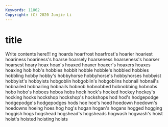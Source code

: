 ```yaml
---
Keywords: 11862
Copyright: (C) 2020 Junjie Li
---
```


# title

Write contents here!!!
ng 
hoards
hoarfrost 
hoarfrost's 
hoarier 
hoariest 
hoariness 
hoariness's 
hoarse 
hoarsely 
hoarseness 
hoarseness's
hoarser 
hoarsest 
hoary 
hoax 
hoax's 
hoaxed 
hoaxer 
hoaxer's 
hoaxers 
hoaxes
hoaxing 
hob 
hob's 
hobbies 
hobbit 
hobble 
hobble's 
hobbled 
hobbles 
hobbling
hobby 
hobby's 
hobbyhorse 
hobbyhorse's 
hobbyhorses 
hobbyist 
hobbyist's 
hobbyists 
hobgoblin 
hobgoblin's
hobgoblins 
hobnail 
hobnail's 
hobnailed 
hobnailing 
hobnails 
hobnob 
hobnobbed 
hobnobbing 
hobnobs
hobo 
hobo's 
hoboes 
hobos 
hobs 
hock 
hock's 
hocked 
hockey 
hockey's
hocking 
hocks 
hockshop 
hockshop's 
hockshops 
hod 
hod's 
hodgepodge 
hodgepodge's 
hodgepodges
hods 
hoe 
hoe's 
hoed 
hoedown 
hoedown's 
hoedowns 
hoeing 
hoes 
hog
hog's 
hogan 
hogan's 
hogans 
hogged 
hogging 
hoggish 
hogs 
hogshead 
hogshead's
hogsheads 
hogwash 
hogwash's 
hoist 
hoist's 
hoisted 
hoisting 
hoists 
